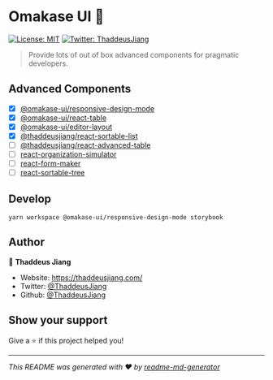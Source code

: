 # Omakase UI 👋
[![License: MIT](https://img.shields.io/badge/License-MIT-yellow.svg)](#)
[![Twitter: ThaddeusJiang](https://img.shields.io/twitter/follow/ThaddeusJiang.svg?style=social)](https://twitter.com/ThaddeusJiang)

> Provide lots of out of box advanced components for pragmatic developers.

## Advanced Components

- [x] [@omakase-ui/responsive-design-mode](./packages/responsive-design-mode/README.md)
- [x] [@omakase-ui/react-table](./packages/react-table/README.md)
- [x] [@omakase-ui/editor-layout](./packages/editor-layout/README.md)
- [x] [@thaddeusjiang/react-sortable-list](https://github.com/ThaddeusJiang/react-sortable-list)
- [ ] [@thaddeusjiang/react-advanced-table](https://github.com/ThaddeusJiang/react-advanced-table)
- [ ] [react-organization-simulator]()
- [ ] [react-form-maker]()
- [ ] [react-sortable-tree]()

## Develop

```
yarn workspace @omakase-ui/responsive-design-mode storybook
```

## Author

👤 **Thaddeus Jiang**

* Website: https://thaddeusjiang.com/
* Twitter: [@ThaddeusJiang](https://twitter.com/ThaddeusJiang)
* Github: [@ThaddeusJiang](https://github.com/ThaddeusJiang)

## Show your support

Give a ⭐️ if this project helped you!

***
_This README was generated with ❤️ by [readme-md-generator](https://github.com/kefranabg/readme-md-generator)_